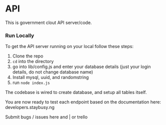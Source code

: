 # API

This is government clout API server/code.


### Run Locally

To get the API server running on your local follow these steps:

1. Clone the repo
2. `cd` into the directory
3. go into lib/config.js and enter your database details (just your login details, do not change database name)
4. Install mysql, uuid, and randomstring
5. run `node index.js`

The codebase is wired to create database, and setup all tables itself.


You are now ready to test each endpoint based on the documentation here: developers.staybusy.ng

Submit bugs / issues here and | or trello
